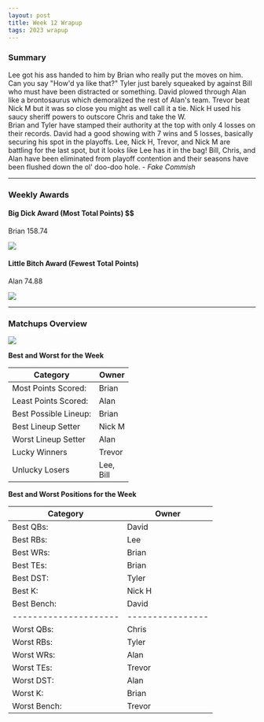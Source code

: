```yaml
---
layout: post
title: Week 12 Wrapup
tags: 2023 wrapup
---
```


### Summary
Lee got his ass handed to him by Brian who really put the moves on him. Can you say "How'd ya like that?" Tyler just barely squeaked by against Bill who must have been distracted or something. David plowed through Alan like a brontosaurus which demoralized the rest of Alan's team. Trevor beat Nick M but it was so close you might as well call it a tie. Nick H used his saucy sheriff powers to outscore Chris and take the W.  
Brian and Tyler have stamped their authority at the top with only 4 losses on their records. David had a good showing with 7 wins and 5 losses, basically securing his spot in the playoffs. Lee, Nick H, Trevor, and Nick M are battling for the last spot, but it looks like Lee has it in the bag! Bill, Chris, and Alan have been eliminated from playoff contention and their seasons have been flushed down the ol' doo-doo hole.   *- Fake Commish*

___

### Weekly Awards

#### Big Dick Award (Most Total Points) $$
Brian 158.74 

![](https://media1.giphy.com/media/a0h7sAqON67nO/giphy.gif?cid=3aa7f812ysnwikqzjzb1avv74ttoe0ppo7ord2c3pp1oopqy&ep=v1_gifs_search&rid=giphy.gif&ct=g)

#### Little Bitch Award (Fewest Total Points)
Alan 74.88 

![](https://media2.giphy.com/media/3o84sv2u7KSHKbwPza/giphy.gif?cid=3aa7f8120cawf38psydwv9lcuqacze8azo4wdlcb40fimncn&ep=v1_gifs_search&rid=giphy.gif&ct=g)


___

### Matchups Overview

![](../assets/img/matchup_2023-12.png)


**Best and Worst for the Week**


| Category              | Owner          |
|-----------------------|----------------|
| Most Points Scored:   | Brian          |
| Least Points Scored:  | Alan           |
| Best Possible Lineup: | Brian          |
| Best Lineup Setter    | Nick M         |
| Worst Lineup Setter   | Alan           |
| Lucky Winners         | Trevor         |
| Unlucky Losers        | Lee,<br />Bill |


**Best and Worst Positions for the Week**


| Category              | Owner            |
|-----------------------|------------------|
| Best QBs:             | David            |
| Best RBs:             | Lee              |
| Best WRs:             | Brian            |
| Best TEs:             | Brian            |
| Best DST:             | Tyler            |
| Best K:               | Nick H           |
| Best Bench:           | David            |
| --------------------- | ---------------- |
| Worst QBs:            | Chris            |
| Worst RBs:            | Tyler            |
| Worst WRs:            | Alan             |
| Worst TEs:            | Trevor           |
| Worst DST:            | Alan             |
| Worst K:              | Brian            |
| Worst Bench:          | Trevor           |

